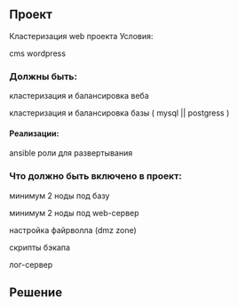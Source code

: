 Проект
-------
Кластеризация web проекта
Условия:

cms wordpress
### Должны быть:
кластеризация и балансировка веба

кластеризация и балансировка базы ( mysql || postgress )
#### Реализации:
ansible роли для развертывания
### Что должно быть включено в проект:
минимум 2 ноды под базу

минимум 2 ноды под web-сервер

настройка файрволла (dmz zone)

скрипты бэкапа

лог-сервер

Решение
-------
